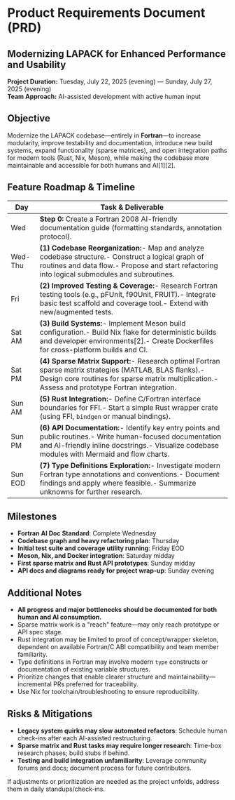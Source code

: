# Product Requirements Document (PRD)  

## Modernizing LAPACK for Enhanced Performance and Usability  
**Project Duration:** Tuesday, July 22, 2025 (evening) — Sunday, July 27, 2025 (evening)  
**Team Approach:** AI-assisted development with active human input

## Objective

Modernize the LAPACK codebase—entirely in **Fortran**—to increase modularity, improve testability and documentation, introduce new build systems, expand functionality (sparse matrices), and open integration paths for modern tools (Rust, Nix, Meson), while making the codebase more maintainable and accessible for both humans and AI[1][2].

## Feature Roadmap & Timeline


| Day | Task & Deliverable                                                                                                           |
|-----|-----------------------------------------------------------------------------------------------------------------------------|
| Wed | **Step 0:** Create a Fortran 2008 AI-friendly documentation guide (formatting standards, annotation protocol).              |
| Wed-Thu | **(1) Codebase Reorganization:**- Map and analyze codebase structure.- Construct a logical graph of routines and data flow.- Propose and start refactoring into logical submodules and subroutines.                                                   |
| Fri | **(2) Improved Testing & Coverage:**- Research Fortran testing tools (e.g., pFUnit, f90Unit, FRUIT).- Integrate basic test scaffold and coverage tool.- Extend with new/augmented tests.                                         |
| Sat AM | **(3) Build Systems:**- Implement Meson build configuration.- Build Nix flake for deterministic builds and developer environments[2].- Create Dockerfiles for cross-platform builds and CI.                                   |
| Sat PM | **(4) Sparse Matrix Support:**- Research optimal Fortran sparse matrix strategies (MATLAB, BLAS flanks).- Design core routines for sparse matrix multiplication.- Assess and prototype Fortran integration.                      |
| Sun AM | **(5) Rust Integration:**- Define C/Fortran interface boundaries for FFI.- Start a simple Rust wrapper crate (using FFI, `bindgen` or manual bindings).                                                         |
| Sun PM | **(6) API Documentation:**- Identify key entry points and public routines.- Write human-focused documentation and AI-friendly inline docstrings.- Visualize codebase modules with Mermaid and flow charts.                      |
| Sun EOD | **(7) Type Definitions Exploration:**- Investigate modern Fortran type annotations and conventions.- Document findings and apply where feasible.- Summarize unknowns for further research.                                      |


## Milestones

- **Fortran AI Doc Standard**: Complete Wednesday
- **Codebase graph and heavy refactoring plan**: Thursday
- **Initial test suite and coverage utility running**: Friday EOD
- **Meson, Nix, and Docker integration**: Saturday midday
- **First sparse matrix and Rust API prototypes**: Sunday midday
- **API docs and diagrams ready for project wrap-up**: Sunday evening

## Additional Notes

- **All progress and major bottlenecks should be documented for both human and AI consumption.**
- Sparse matrix work is a "reach" feature—may only reach prototype or API spec stage.
- Rust integration may be limited to proof of concept/wrapper skeleton, dependent on available Fortran/C ABI compatibility and team member familiarity.
- Type definitions in Fortran may involve modern `type` constructs or documentation of existing variable structures.
- Prioritize changes that enable clearer structure and maintainability—incremental PRs preferred for traceability.
- Use Nix for toolchain/troubleshooting to ensure reproducibility.

## Risks & Mitigations

- **Legacy system quirks may slow automated refactors**: Schedule human check-ins after each AI-assisted restructuring.
- **Sparse matrix and Rust tasks may require longer research**: Time-box research phases; build stubs if behind.
- **Testing and build integration unfamiliarity**: Leverage community forums and docs; document process for future contributors.

If adjustments or prioritization are needed as the project unfolds, address them in daily standups/check-ins.
